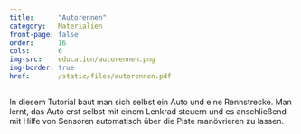 ```yaml
---
title:      "Autorennen"
category:   Materialien
front-page: false
order:      16
cols:       6
img-src:    education/autorennen.png
img-border: true
href:       /static/files/autorennen.pdf
---
```


In diesem Tutorial baut man sich selbst ein Auto und eine Rennstrecke.
Man lernt, das Auto erst selbst mit einem Lenkrad steuern und es
anschließend mit Hilfe von Sensoren automatisch über die Piste
manövrieren zu lassen.
